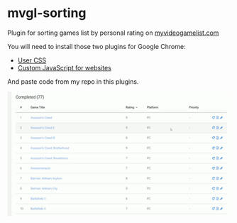 # mvgl-sorting

Plugin for sorting games list by personal rating on [myvideogamelist.com](https://myvideogamelist.com/)

You will need to install those two plugins for Google Chrome:

- [User CSS](https://chrome.google.com/webstore/detail/user-css/okpjlejfhacmgjkmknjhadmkdbcldfcb)
- [Custom JavaScript for websites](https://chrome.google.com/webstore/detail/custom-javascript-for-web/poakhlngfciodnhlhhgnaaelnpjljija)

And paste code from my repo in this plugins.

![Presentation](presentation.gif?raw=true "Presentation")
